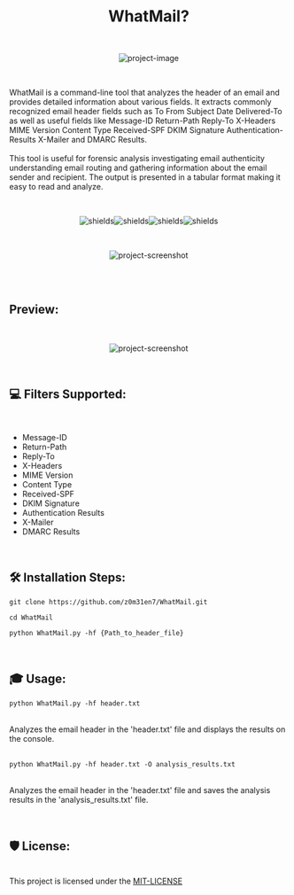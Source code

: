<h1 align="center" id="title">WhatMail?</h1><br>

<p align="center"><img src="https://socialify.git.ci/z0m31en7/WhatMail/image?font=Source%20Code%20Pro&amp;logo=https%3A%2F%2Fraw.githubusercontent.com%2Fz0m31en7%2FWhatMail%2Fmain%2FWhatMail-Logo.png&amp;name=1&amp;owner=1&amp;pattern=Circuit%20Board&amp;theme=Dark" alt="project-image"></p><br>

<p id="description">WhatMail is a command-line tool that analyzes the header of an email and provides detailed information about various fields. It extracts commonly recognized email header fields such as To From Subject Date Delivered-To as well as useful fields like Message-ID Return-Path Reply-To X-Headers MIME Version Content Type Received-SPF DKIM Signature Authentication-Results X-Mailer and DMARC Results. <br><br>This tool is useful for forensic analysis investigating email authenticity understanding email routing and gathering information about the email sender and recipient. The output is presented in a tabular format making it easy to read and analyze.</p><br>

<p align="center"><img src="https://img.shields.io/badge/Linux-FCC624?style=for-the-badge&logo=linux&logoColor=black" alt="shields"><img src="https://img.shields.io/badge/Windows-0078D6?style=for-the-badge&logo=windows&logoColor=white" alt="shields"><img src="https://img.shields.io/badge/PyCharm-000000.svg?&amp;style=for-the-badge&amp;logo=PyCharm&amp;logoColor=white" alt="shields"><img src="https://img.shields.io/badge/Python-3776AB?style=for-the-badge&amp;logo=python&amp;logoColor=white" alt="shields"></p><br>



<p align="center"><img src="https://raw.githubusercontent.com/z0m31en7/WhatMail/main/WhatMail-Logo.png" alt="project-screenshot"></p><br><br>
<h2>Preview:</h2><br>
<p align="center"><img src="https://raw.githubusercontent.com/z0m31en7/WhatMail/main/Output.png" alt="project-screenshot"></p><br>

  
  <h2>💻 Filters Supported:</h2><br>

*   Message-ID
*   Return-Path
*   Reply-To
*   X-Headers
*   MIME Version
*   Content Type
*   Received-SPF
*   DKIM Signature
*   Authentication Results
*   X-Mailer
*   DMARC Results

<br><h2>🛠️ Installation Steps:</h2>

```
git clone https://github.com/z0m31en7/WhatMail.git
```

```
cd WhatMail
```

```
python WhatMail.py -hf {Path_to_header_file}
```
<br><h2>🎓 Usage:</h2>
``` 
python WhatMail.py -hf header.txt
```
<br>
Analyzes the email header in the 'header.txt' file and displays the results on the console.

<br>
<br>

```
python WhatMail.py -hf header.txt -O analysis_results.txt
```
<br>
        Analyzes the email header in the 'header.txt' file and saves the analysis results in the 'analysis_results.txt' file.


<br><h2>🛡️ License:</h2><br>
This project is licensed under the <a href="https://github.com/z0m31en7/WhatMail/blob/main/LICENSE">MIT-LICENSE</a>